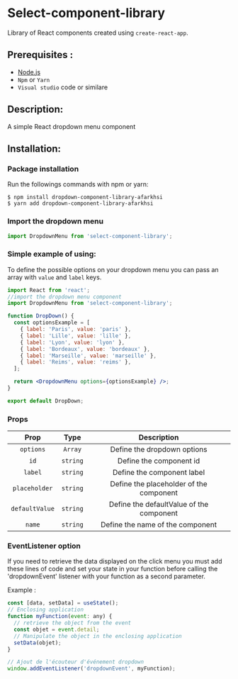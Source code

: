 # Select-component-library

Library of React components created using `create-react-app`.

## Prerequisites :

- [Node.js](https://nodejs.org/en/)
- `Npm` or `Yarn`
- `Visual studio` code or similare

## Description:

A simple React dropdown menu component

## Installation:

### Package installation

Run the followings commands with npm or yarn:

    $ npm install dropdown-component-library-afarkhsi
    $ yarn add dropdown-component-library-afarkhsi

### Import the dropdown menu

```jsx
import DropdownMenu from 'select-component-library';
```

### Simple example of using:

To define the possible options on your dropdown menu you can pass an array with `value` and `label` keys.

```jsx
import React from 'react';
//import the dropdown menu component
import DropdownMenu from 'select-component-library';

function DropDown() {
  const optionsExample = [
    { label: 'Paris', value: 'paris' },
    { label: 'Lille', value: 'lille' },
    { label: 'Lyon', value: 'lyon' },
    { label: 'Bordeaux', value: 'bordeaux' },
    { label: 'Marseille', value: 'marseille' },
    { label: 'Reims', value: 'reims' },
  ];

  return <DropdownMenu options={optionsExample} />;
}

export default DropDown;
```

### Props

|      Prop      |   Type   |               Description                |
| :------------: | :------: | :--------------------------------------: |
|   `options`    | `Array`  |       Define the dropdown options        |
|      `id`      | `string` |         Define the component id          |
|    `label`     | `string` |        Define the component label        |
| `placeholder`  | `string` | Define the placeholder of the component  |
| `defaultValue` | `string` | Define the defaultValue of the component |
|     `name`     | `string` |     Define the name of the component     |

### EventListener option

If you need to retrieve the data displayed on the click menu you must add these lines of code and set your state in your function before calling the 'dropdownEvent' listener with your function as a second parameter.

Example :

```jsx
const [data, setData] = useState();
// Enclosing application
function myFunction(event: any) {
  // retrieve the object from the event
  const objet = event.detail;
  // Manipulate the object in the enclosing application
  setData(objet);
}

// Ajout de l'écouteur d'événement dropdown
window.addEventListener('dropdownEvent', myFunction);
```
